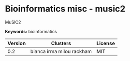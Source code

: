 # Bioinformatics misc - music2

MuSIC2

**Keywords:** bioinformatics



| Version | Clusters | License |
| ------- | -------- | ------- |
| 0.2 | bianca irma milou rackham | MIT |
